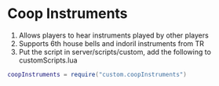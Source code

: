 # Coop Instruments
1. Allows players to hear instruments played by other players
1. Supports 6th house bells and indoril instruments from TR
1. Put the script in server/scripts/custom, add the following to customScripts.lua
```lua
coopInstruments = require("custom.coopInstruments")
```